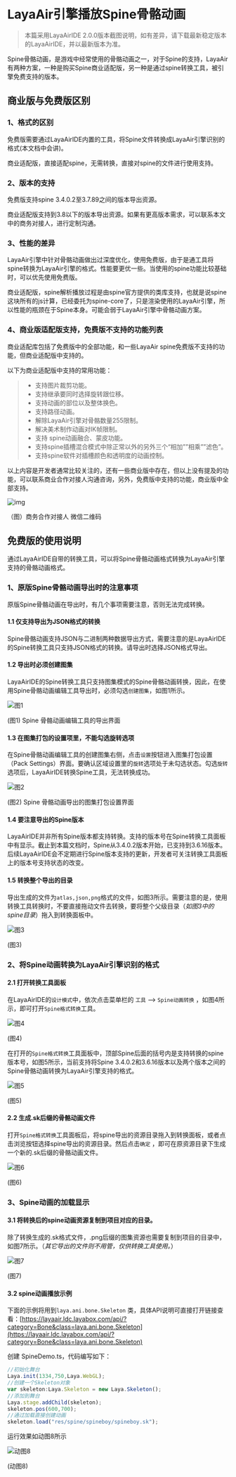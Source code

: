 # LayaAir引擎播放Spine骨骼动画

> 本篇采用LayaAirIDE 2.0.0版本截图说明，如有差异，请下载最新稳定版本的LayaAirIDE，并以最新版本为准。

Spine骨骼动画，是游戏中经常使用的骨骼动画之一，对于Spine的支持，LayaAir有两种方案，一种是购买Spine商业适配版，另一种是通过spine转换工具，被引擎免费支持的版本。

## 商业版与免费版区别

### 1、格式的区别

免费版需要通过LayaAirIDE内置的工具，将Spine文件转换成LayaAir引擎识别的格式(本文档中会讲)。

商业适配版，直接适配spine，无需转换，直接对spine的文件进行使用支持。

### 2、版本的支持

免费版支持spine 3.4.0.2至3.7.89之间的版本导出资源。

商业适配版支持到3.8以下的版本导出资源。如果有更高版本需求，可以联系本文中的商务对接人，进行定制沟通。

### 3、性能的差异

LayaAir引擎中针对骨骼动画做出过深度优化，使用免费版，由于是通工具将spine转换为LayaAir引擎的格式。性能要更优一些。当使用的spine功能比较基础时，可以优先使用免费版。

商业适配版，spine解析播放过程是由spine官方提供的类库支持，也就是说spine这块所有的js计算，已经委托为spine-core了，只是渲染使用的LayaAir引擎，所以性能的瓶颈在于Spine本身。可能会弱于LayaAir引擎中骨骼动画方案。

### 4、商业版适配版支持，免费版不支持的功能列表

商业适配库包括了免费版中的全部功能，和一些LayaAir spine免费版不支持的功能，但商业适配版中支持的。

以下为商业适配版中支持的常用功能：

> - 支持图片裁剪功能。
> - 支持继承要同时选择旋转跟位移。
> - 支持动画的部位以及整体换色。
> - 支持路径动画。
> - 解除LayaAir引擎对骨骼数量255限制。
> - 解决美术制作动画对IK帧限制。
> - 支持 spine动画融合、蒙皮功能。
> - 支持spine插槽混合模式中除正常以外的另外三个“相加””相乘””滤色”。
> - 支持spine软件对插槽颜色和透明度的动画控制。

以上内容是开发者通常比较关注的，还有一些商业版中存在，但以上没有提及的功能，可以联系商业合作对接人沟通咨询，另外，免费版中支持的功能，商业版中全部支持。

![img](https://www.layabox.com/product/img/wechat.jpg) 

（图）商务合作对接人 微信二维码



## 免费版的使用说明

通过LayaAirIDE自带的转换工具，可以将Spine骨骼动画格式转换为LayaAir引擎支持的骨骼动画格式。

### 1、原版Spine骨骼动画导出时的注意事项

原版Spine骨骼动画在导出时，有几个事项需要注意，否则无法完成转换。

#### 1.1 仅支持导出为JSON格式的转换

Spine骨骼动画支持JSON与二进制两种数据导出方式，需要注意的是LayaAirIDE的Spine转换工具只支持JSON格式的转换。请导出时选择JSON格式导出。

#### 1.2 导出时必须创建图集

LayaAirIDE的Spine转换工具只支持图集模式的Spine骨骼动画转换，因此，在使用Spine骨骼动画编辑工具导出时，必须勾选`创建图集`，如图1所示。

![图1](img/1.png) 

(图1) Spine 骨骼动画编辑工具的导出界面

#### 1.3 在图集打包的设置项里，不能勾选旋转选项

在Spine骨骼动画编辑工具的创建图集右侧，点击`设置`按钮进入图集打包设置（Pack Settings）界面。要确认区域设置里的`旋转`选项处于未勾选状态。勾选`旋转`选项后，LayaAirIDE转换Spine工具，无法转换成功。

![图2](img/2.png) 

(图2) Spine 骨骼动画导出的图集打包设置界面

#### 1.4 要注意导出的Spine版本

LayaAirIDE并非所有Spine版本都支持转换。支持的版本号在Spine转换工具面板中有显示。截止到本篇文档时，Spine从3.4.0.2版本开始，已支持到3.6.16版本。后续LayaAirIDE会不定期进行Spine版本支持的更新，开发者可关注转换工具面板上的版本号支持状态的改变。

#### 1.5  转换整个导出的目录

导出生成的文件为`atlas,json,png`格式的文件，如图3所示。需要注意的是，使用转换工具转换时，不要直接拖动文件去转换，要将整个父级目录（*如图3中的spine目录*）拖入到转换面板中。

![图3](img/3.png) 

(图3)



### 2、将Spine动画转换为LayaAir引擎识别的格式

#### 2.1 打开转换工具面板

在LayaAirIDE的`设计模式`中，依次点击菜单栏的 `工具` --> `Spine动画转换` ，如图4所示，即可打开`Spine格式转换`工具。

![图4](img/4.png) 

(图4)


在打开的`Spine格式转换`工具面板中，顶部Spine后面的括号内是支持转换的spine版本号，如图5所示，当前支持将Spine 3.4.0.2和3.6.16版本以及两个版本之间的Spine骨骼动画转换为LayaAir引擎支持的格式。

![图5](img/5.png) 

(图5)




#### 2.2 生成.sk后缀的骨骼动画文件

打开`Spine格式转换`工具面板后，将spine导出的资源目录拖入到转换面板，或者点击浏览按钮选择spine导出的资源目录。然后点击`确定` ，即可在原资源目录下生成一个新的.sk后缀的骨骼动画文件。

![图6](img/6.png) 

(图6)



### 3、Spine动画的加载显示

#### 3.1 将转换后的spine动画资源复制到项目对应的目录。

除了转换生成的.sk格式文件，.png后缀的图集资源也需要复制到项目的目录中，如图7所示。（*其它导出的文件则不用管，仅供转换工具使用。*）

![图7](img/7.png) 

(图7)

#### 3.2 spine动画播放示例

下面的示例将用到`laya.ani.bone.Skeleton` 类，具体API说明可直接打开链接查看：[https://layaair.ldc.layabox.com/api/?category=Bone&class=laya.ani.bone.Skeleton](https://layaair.ldc.layabox.com/api/?category=Bone&class=laya.ani.bone.Skeleton)

创建 SpineDemo.ts，代码编写如下：

```typescript
//初始化舞台
Laya.init(1334,750,Laya.WebGL);
//创建一个Skeleton对象
var skeleton:Laya.Skeleton = new Laya.Skeleton();
//添加到舞台
Laya.stage.addChild(skeleton);
skeleton.pos(600,700);
//通过加载直接创建动画
skeleton.load("res/spine/spineboy/spineboy.sk");
```
运行效果如动图8所示

![动图8](img/8.gif) 

(动图8)

